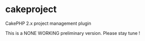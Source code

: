 # cakeproject
CakePHP 2.x project management plugin


This is a NONE WORKING preliminary version.
Please stay tune !

